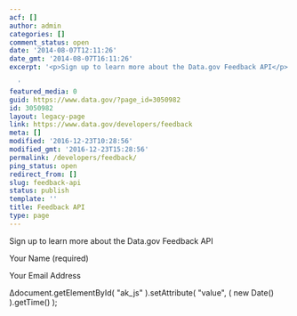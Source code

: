```yaml
---
acf: []
author: admin
categories: []
comment_status: open
date: '2014-08-07T12:11:26'
date_gmt: '2014-08-07T16:11:26'
excerpt: '<p>Sign up to learn more about the Data.gov Feedback API</p>

  '
featured_media: 0
guid: https://www.data.gov/?page_id=3050982
id: 3050982
layout: legacy-page
link: https://www.data.gov/developers/feedback
meta: []
modified: '2016-12-23T10:28:56'
modified_gmt: '2016-12-23T15:28:56'
permalink: /developers/feedback/
ping_status: open
redirect_from: []
slug: feedback-api
status: publish
template: ''
title: Feedback API
type: page
---
```

Sign up to learn more about the Data.gov Feedback API



 










Your Name (required)  




Your Email Address  






Δdocument.getElementById( "ak\_js" ).setAttribute( "value", ( new Date() ).getTime() );


